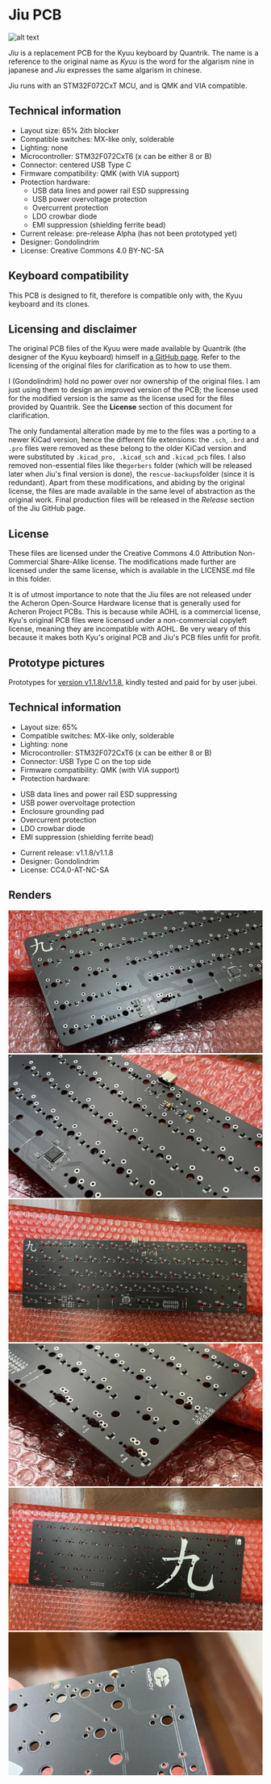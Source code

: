 # Jiu PCB

![alt text](https://raw.githubusercontent.com/Gondolindrim/acheronLibrary/master/graphics/acheronReadme.png "Acheron Logo")

*Jiu* is a replacement PCB for the Kyuu keyboard by Quantrik. The name is a reference to the original name as *Kyuu* is the word for the algarism nine in japanese and *Jiu* expresses the same algarism in chinese.

Jiu runs with an STM32F072CxT MCU, and is QMK and VIA compatible.

## Technical information

- Layout size: 65% 2ith blocker
- Compatible switches: MX-like only, solderable
- Lighting: none
- Microcontroller: STM32F072CxT6 (x can be either 8 or B)
- Connector: centered USB Type C
- Firmware compatibility: QMK (with VIA support)
- Protection hardware:
  * USB data lines and power rail ESD suppressing
  * USB power overvoltage protection
  * Overcurrent protection
  * LDO crowbar diode
  * EMI suppression (shielding ferrite bead)
- Current release: pre-release Alpha (has not been prototyped yet)
- Designer: Gondolindrim
- License: Creative Commons 4.0 BY-NC-SA

## Keyboard compatibility

This PCB is designed to fit, therefore is compatible only with, the Kyuu keyboard and its clones.

## Licensing and disclaimer

The original PCB files of the Kyuu were made available by Quantrik (the designer of the Kyuu keyboard) himself in [a GitHub page](https://github.com/Quantrik/Kyuu). Refer to the licensing of the original files for clarification as to how to use them.

I (Gondolindrim) hold no power over nor ownership of the original files. I am just using them to design an improved version of the PCB; the license used for the modified version is the same as the license used for the files provided by Quantrik. See the **License** section of this document for clarification.

The only fundamental alteration made by me to the files was a porting to a newer KiCad version, hence the different file extensions: the `.sch`, `.brd` and `.pro` files were removed as these belong to the older KiCad version and were substituted by `.kicad_pro, .kicad_sch` and `.kicad_pcb` files. I also removed non-essential files like the`gerbers` folder (which will be released later when Jiu's final version is done), the `rescue-backups`folder (since it is redundant). Apart from these modifications, and abiding by the original license, the files are made available in the same level of abstraction as the original work. Final production files will be released in the *Release* section of the Jiu GitHub page.

## License

These files are licensed under the Creative Commons 4.0 Attribution Non-Commercial Share-Alike license. The modifications made further are licensed under the same license, which is available in the LICENSE.md file in this folder.

It is of utmost importance to note that the Jiu files are not released under the Acheron Open-Source Hardware license that is generally used for Acheron Project PCBs. This is because while AOHL is a commercial license, Kyu's original PCB files were licensed under a non-commercial copyleft license, meaning they are incompatible with AOHL. Be very weary of this because it makes both Kyu's original PCB and Jiu's PCB files unfit for profit.

## Prototype pictures

Prototypes for [version v1.1.8/v1.1.8](https://github.com/AcheronProject/Jiu/releases/tag/v1.1.8%2Fv1.1.8), kindly tested and paid for by user jubei.

## Technical information

- Layout size: 65%
- Compatible switches: MX-like only, solderable
- Lighting: none
- Microcontroller: STM32F072CxT6 (x can be either 8 or B)
- Connector: USB Type C on the top side
- Firmware compatibility: QMK (with VIA support)
- Protection hardware:
 * USB data lines and power rail ESD suppressing
 * USB power overvoltage protection
 * Enclosure grounding pad
 * Overcurrent protection
 * LDO crowbar diode
 * EMI suppression (shielding ferrite bead)
- Current release: v1.1.8/v1.1.8
- Designer: Gondolindrim
- License: CC4.0-AT-NC-SA


## Renders

![Jiu prototype picture 1](https://raw.githubusercontent.com/Gondolindrim/file_hosting/main/jiu_prototype_pictures/AL8U0zt.jpg)
![Jiu prototype picture 2](https://raw.githubusercontent.com/Gondolindrim/file_hosting/main/jiu_prototype_pictures/bhfUoML.jpg)
![Jiu prototype picture 3](https://raw.githubusercontent.com/Gondolindrim/file_hosting/main/jiu_prototype_pictures/cRJ9OSM.jpg)
![Jiu prototype picture 4](https://raw.githubusercontent.com/Gondolindrim/file_hosting/main/jiu_prototype_pictures/ewgsies.jpg)
![Jiu prototype picture 5](https://raw.githubusercontent.com/Gondolindrim/file_hosting/main/jiu_prototype_pictures/gyAFn1C.jpg)
![Jiu prototype picture 6](https://raw.githubusercontent.com/Gondolindrim/file_hosting/main/jiu_prototype_pictures/rcSDpcL.jpg)
